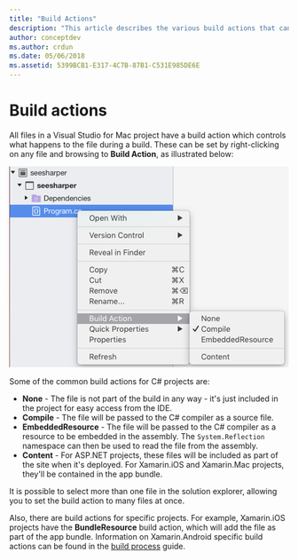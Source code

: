 ```yaml
---
title: "Build Actions"
description: "This article describes the various build actions that can be used for C# projects"
author: conceptdev
ms.author: crdun
ms.date: 05/06/2018
ms.assetid: 5399BCB1-E317-4C7B-87B1-C531E985DE6E
---
```

# Build actions

All files in a Visual Studio for Mac project have a build action which controls what happens to the file during a build. These can be set by right-clicking on any file and browsing to **Build Action**, as illustrated below:

![Selecting Compile build action fom solution explorer](media/projects-and-solutions-image1.png)

Some of the common build actions for C# projects are:

* **None** - The file is not part of the build in any way - it's just included in the project for easy access from the IDE.
* **Compile** - The file will be passed to the C# compiler as a source file.
* **EmbeddedResource** - The file will be passed to the C# compiler as a resource to be embedded in the assembly. The `System.Reflection` namespace can then be used to read the file from the assembly.
* **Content** - For ASP.NET projects, these files will be included as part of the site when it's deployed. For Xamarin.iOS and Xamarin.Mac projects, they'll be contained in the app bundle.

It is possible to select more than one file in the solution explorer, allowing you to set the build action to many files at once.

Also, there are build actions for specific projects. For example, Xamarin.iOS projects have the **BundleResource** build action, which will add the file as part of the app bundle. Information on Xamarin.Android specific build actions can be found in the [build process](/xamarin/android/deploy-test/building-apps/build-process#Build_Actions) guide.